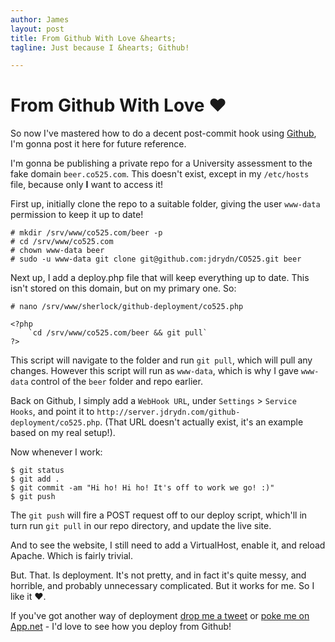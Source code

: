 ```yaml
---
author: James
layout: post
title: From Github With Love &hearts;
tagline: Just because I &hearts; Github!

---
```


# From Github With Love &hearts;

So now I've mastered how to do a decent post-commit hook using [Github](//github.com), I'm gonna post it here for future reference.

I'm gonna be publishing a private repo for a University assessment to the fake domain `beer.co525.com`. This doesn't exist, except in my `/etc/hosts` file, because only **I** want to access it!

First up, initially clone the repo to a suitable folder, giving the user `www-data` permission to keep it up to date!

	# mkdir /srv/www/co525.com/beer -p
	# cd /srv/www/co525.com
	# chown www-data beer
	# sudo -u www-data git clone git@github.com:jdrydn/CO525.git beer

Next up, I add a deploy.php file that will keep everything up to date. This isn't stored on this domain, but on my primary one. So:

	# nano /srv/www/sherlock/github-deployment/co525.php
	
	<?php
		`cd /srv/www/co525.com/beer && git pull`
	?>

This script will navigate to the folder and run `git pull`, which will pull any changes. However this script will run as `www-data`, which is why I gave `www-data` control of the `beer` folder and repo earlier.

Back on Github, I simply add a `WebHook URL`, under `Settings` > `Service Hooks`, and point it to `http://server.jdrydn.com/github-deployment/co525.php`. (That URL doesn't actually exist, it's an example based on my real setup!).

Now whenever I work:

	$ git status
	$ git add .
	$ git commit -am "Hi ho! Hi ho! It's off to work we go! :)"
	$ git push

The `git push` will fire a POST request off to our deploy script, which'll in turn run `git pull` in our repo directory, and update the live site.

And to see the website, I still need to add a VirtualHost, enable it, and reload Apache. Which is fairly trivial.

But. That. Is deployment. It's not pretty, and in fact it's quite messy, and horrible, and probably unnecessary complicated. But it works for me. So I like it &hearts;.

If you've got another way of deployment [drop me a tweet](//twitter.com/jdrydn) or [poke me on App.net](//alpha.app.net/jdrydn) - I'd love to see how you deploy from Github!